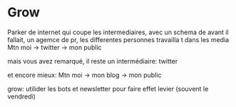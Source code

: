 # Grow

Parker de internet qui coupe les intermediaires, avec un schema de avant il fallait, un agemce de pr, les differentes personnes travailla t dans les media
Mtn moi -> twitter -> mon public

mais vous avez remarqué, il reste un intermédiaire: twitter

et encore mieux:
Mtn moi -> mon blog -> mon public


grow: utilider les bots et newsletter pour faire effet levier (souvent le vendredi)
